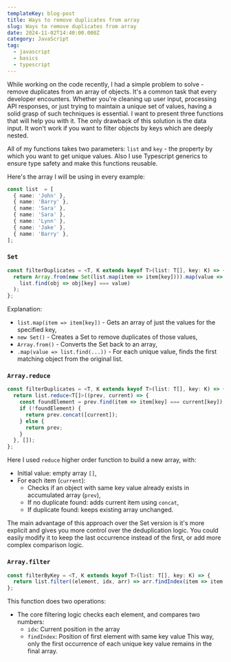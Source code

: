 ```yaml
---
templateKey: blog-post
title: Ways to remove duplicates from array
slug: Ways to remove duplicates from array
date: 2024-11-02T14:40:00.000Z
category: JavaScript
tag:
  - javascript
  - basics
  - typescript
---
```


While working on the code recently, I had a simple problem to solve - remove duplicates from an array of objects. It's a common task that every developer encounters. Whether you're cleaning up user input, processing API responses, or just trying to maintain a unique set of values, having a solid grasp of such techniques is essential. I want to present three functions that will help you with it. The only drawback of this solution is the data input. It won't work if you want to filter objects by keys which are deeply nested.

All of my functions takes two parameters: `list` and `key` - the property by which you want to get unique values. Also I use Typescript generics to ensure type safety and make this functions reusable.

Here's the array I will be using in every example:
```typescript
const list  = [
  { name: 'John' },
  { name: 'Barry' },
  { name: 'Sara' },
  { name: 'Sara' },
  { name: 'Lynn' },
  { name: 'Jake' },
  { name: 'Barry' },
];
```

### `Set`

```typescript
const filterDuplicates = <T, K extends keyof T>(list: T[], key: K) => {
  return Array.from(new Set(list.map(item => item[key]))).map(value => 
    list.find(obj => obj[key] === value)
  );
};
```

Explanation:
- `list.map(item => item[key])` - Gets an array of just the values for the specified key,
- `new Set()` - Creates a Set to remove duplicates of those values,
- `Array.from()` - Converts the Set back to an array,
- `.map(value => list.find(...))` - For each unique value, finds the first matching object from the original list.
  
### `Array.reduce`

```typescript
const filterDuplicates = <T, K extends keyof T>(list: T[], key: K) => {
  return list.reduce<T[]>((prev, current) => {
    const foundElement = prev.find(item => item[key] === current[key]);
    if (!foundElement) {
      return prev.concat([current]);
    } else {
      return prev;
    }
  }, []);
};
```

Here I used `reduce` higher order function to build a new array, with:
- Initial value: empty array `[]`,
- For each item (`current`):
	- Checks if an object with same key value already exists in accumulated array (`prev`),
	- If no duplicate found: adds current item using `concat`,
	- If duplicate found: keeps existing array unchanged.

The main advantage of this approach over the Set version is it's more explicit and gives you more control over the deduplication logic. You could easily modify it to keep the last occurrence instead of the first, or add more complex comparison logic.

### `Array.filter`

```typescript
const filterByKey = <T, K extends keyof T>(list: T[], key: K) => {
  return list.filter((element, idx, arr) => arr.findIndex(item => item[key] === element[key]) === idx);
};
```

This function does two operations:
- The core filtering logic checks each element, and compares two numbers:
	- `idx`: Current position in the array
	- `findIndex`: Position of first element with same key value
This way, only the first occurrence of each unique key value remains in the final array.

